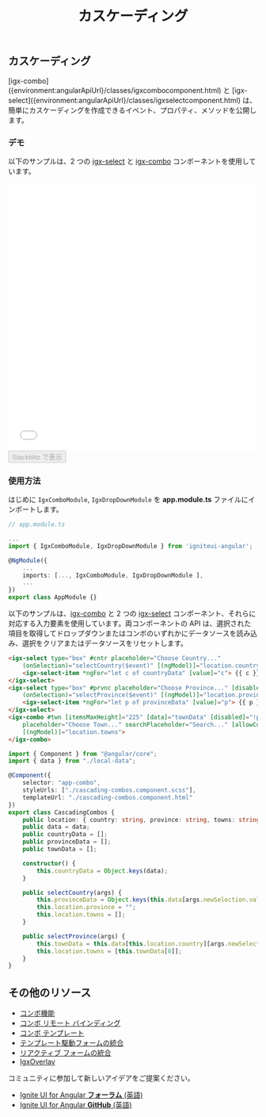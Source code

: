 ﻿---
title: カスケーディング
_description: igx-combo と igx-select は、ユーザーが一方または両方のコントロールを使用してカスケード シナリオを簡単に構築できるようにするイベント、プロパティ、およびメソッドを公開します。
_keywords: Ignite UI for Angular, UI コントロール, Angular ウィジェット, web ウィジェット, UI ウィジェット, Angular, ネイティブ Angular コンポーネント スイート, ネイティブ Angular コントロール, ネイティブ Angular コンポーネント ライブラリ, Angular Combo コンポーネント, Angular Combo コントロール、Angular カスケーディング Combo, Angular Select, Angular カスケーディング
_language: ja
---

## カスケーディング
<p class="highlight">
 [igx-combo]({environment:angularApiUrl}/classes/igxcombocomponent.html) と [igx-select]({environment:angularApiUrl}/classes/igxselectcomponent.html) は、簡単にカスケーディングを作成できるイベント、プロパティ、メソッドを公開します。
</p>
<div class="divider"></div>

### デモ

以下のサンプルは、2 つの [igx-select]({environment:angularApiUrl}/classes/igxselectcomponent.html) と [igx-combo]({environment:angularApiUrl}/classes/igxcombocomponent.html) コンポーネントを使用しています。

<div class="sample-container loading" style="height: 540px;">
    <iframe id="cascading-combos-sample" frameborder="0" seamless width="100%" height="100%" src="{environment:demosBaseUrl}/lists/cascading-combos" onload="onSampleIframeContentLoaded(this);"></iframe>
</div>
<div>
    <button data-localize="stackblitz" disabled class="stackblitz-btn" data-iframe-id="cascading-combos-sample" data-demos-base-url="{environment:demosBaseUrl}">Stackblitz で表示</button>
</div>
<div class="divider--half"></div>

### 使用方法
はじめに `IgxComboModule`, `IgxDropDownModule` を **app.module.ts** ファイルにインポートします。

```typescript
// app.module.ts

...
import { IgxComboModule, IgxDropDownModule } from 'igniteui-angular';

@NgModule({
    ...
    imports: [..., IgxComboModule, IgxDropDownModule ],
    ...
})
export class AppModule {}
```

以下のサンプルは、[igx-combo]({environment:angularApiUrl}/classes/igxcombocomponent.html) と 2 つの [igx-select]({environment:angularApiUrl}/classes/igxselectcomponent.html) コンポーネント、それらに対応する入力要素を使用しています。両コンポーネントの API は、選択された項目を取得してドロップダウンまたはコンボのいずれかにデータソースを読み込み、選択をクリアまたはデータソースをリセットします。

```html
<igx-select type="box" #cntr placeholder="Choose Country..."
    (onSelection)="selectCountry($event)" [(ngModel)]="location.country">
    <igx-select-item *ngFor="let c of countryData" [value]="c"> {{ c }} </igx-select-item>
</igx-select>
<igx-select type="box" #prvnc placeholder="Choose Province..." [disabled]="!cntr.value"
    (onSelection)="selectProvince($event)" [(ngModel)]="location.province">
    <igx-select-item *ngFor="let p of provinceData" [value]="p"> {{ p }} </igx-select-item>
</igx-select>
<igx-combo #twn [itemsMaxHeight]="225" [data]="townData" [disabled]="!prvnc.value"
    placeholder="Choose Town..." searchPlaceholder="Search..." [allowCustomValues]="false"
    [(ngModel)]="location.towns">
</igx-combo>

```

```typescript
import { Component } from "@angular/core";
import { data } from "./local-data";

@Component({
    selector: "app-combo",
    styleUrls: ["./cascading-combos.component.scss"],
    templateUrl: "./cascading-combos.component.html"
})
export class CascadingCombos {
    public location: { country: string, province: string, towns: string[] } = { country: "", province: "", towns: [] };
    public data = data;
    public countryData = [];
    public provinceData = [];
    public townData = [];

    constructor() {
        this.countryData = Object.keys(data);
    }

    public selectCountry(args) {
        this.provinceData = Object.keys(this.data[args.newSelection.value]);
        this.location.province = "";
        this.location.towns = [];
    }

    public selectProvince(args) {
        this.townData = this.data[this.location.country][args.newSelection.value];
        this.location.towns = [this.townData[0]];
    }
}
```

## その他のリソース
<div class="divider--half"></div>

* [コンボ機能](combo_features.md)
* [コンボ リモート バインディング](combo_remote.md)
* [コンボ テンプレート](combo_templates.md)
* [テンプレート駆動フォームの統合](input_group.md)
* [リアクティブ フォームの統合](input_group_reactive_forms.md)
* [IgxOverlay]({environment:angularApiUrl}/classes/igxoverlayservice.html)

コミュニティに参加して新しいアイデアをご提案ください。

* [Ignite UI for Angular **フォーラム** (英語)](https://www.infragistics.com/community/forums/f/ignite-ui-for-angular)
* [Ignite UI for Angular **GitHub** (英語)](https://github.com/IgniteUI/igniteui-angular)
